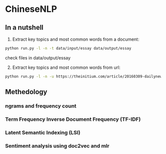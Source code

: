# ChineseNLP

## In a nutshell
1. Extract key topics and most common words from a document:
```bash
python run.py -l -n -t data/input/essay data/output/essay
```
check files in data/output/essay

2. Extract key topics and most common words from url:
```bash
python run.py -l -n -u https://theinitium.com/article/20160309-dailynews-alphago/ data/output/
```
## Methedology
### ngrams and frequency count

### Term Frequency Inverse Document Frequency (TF-IDF)

### Latent Semantic Indexing (LSI)

### Sentiment analysis using doc2vec and mlr



